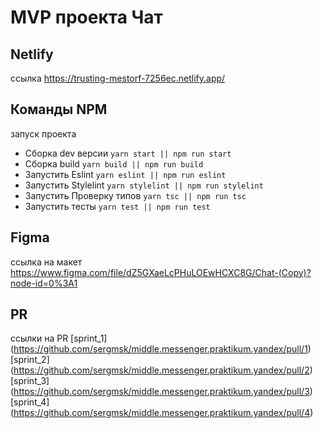 # MVP проекта Чат

## Netlify
ссылка
https://trusting-mestorf-7256ec.netlify.app/

## Команды NPM
запуск проекта
- Сборка dev версии `yarn start || npm run start` 
- Сборка build `yarn build || npm run build`
- Запустить Eslint `yarn eslint || npm run eslint`
- Запустить Stylelint `yarn stylelint || npm run stylelint`
- Запустить Проверку типов `yarn tsc || npm run tsc`
- Запустить тесты `yarn test || npm run test`

## Figma
ссылка на макет
https://www.figma.com/file/dZ5GXaeLcPHuLOEwHCXC8G/Chat-(Copy)?node-id=0%3A1

## PR
ссылки на PR
[sprint_1] (https://github.com/sergmsk/middle.messenger.praktikum.yandex/pull/1)
[sprint_2] (https://github.com/sergmsk/middle.messenger.praktikum.yandex/pull/2)
[sprint_3] (https://github.com/sergmsk/middle.messenger.praktikum.yandex/pull/3)
[sprint_4] (https://github.com/sergmsk/middle.messenger.praktikum.yandex/pull/4)